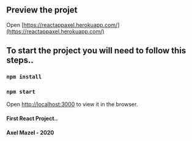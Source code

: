 ## Preview the projet
Open [https://reactappaxel.herokuapp.com/](https://reactappaxel.herokuapp.com/)

## To start the project you will need to follow this steps..

### `npm install`

### `npm start`

Open [http://localhost:3000](http://localhost:3000) to view it in the browser.

#### First React Project..
#### Axel Mazel - 2020
